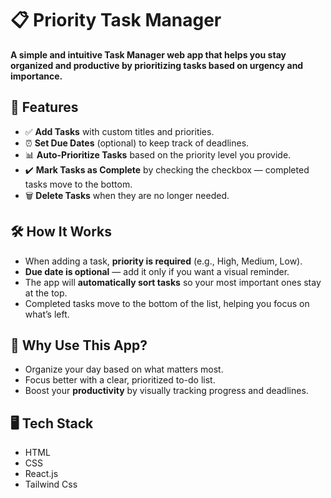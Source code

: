 # 📋 Priority Task Manager

**A simple and intuitive Task Manager web app that helps you stay organized and productive by prioritizing tasks based on urgency and importance.**

## 🚀 Features

- ✅ **Add Tasks** with custom titles and priorities.
- ⏰ **Set Due Dates** (optional) to keep track of deadlines.
- 📊 **Auto-Prioritize Tasks** based on the priority level you provide.
- ✔️ **Mark Tasks as Complete** by checking the checkbox — completed tasks move to the bottom.
- 🗑️ **Delete Tasks** when they are no longer needed.

## 🛠️ How It Works

- When adding a task, **priority is required** (e.g., High, Medium, Low).
- **Due date is optional** — add it only if you want a visual reminder.
- The app will **automatically sort tasks** so your most important ones stay at the top.
- Completed tasks move to the bottom of the list, helping you focus on what’s left.

## 🎯 Why Use This App?

- Organize your day based on what matters most.
- Focus better with a clear, prioritized to-do list.
- Boost your **productivity** by visually tracking progress and deadlines.

## 🖥️ Tech Stack

- HTML
- CSS
- React.js
- Tailwind Css


